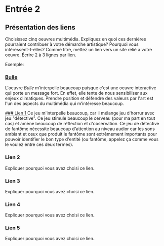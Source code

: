 # Entrée 2
## Présentation des liens
Choisissez cinq oeuvres multimédia. Expliquez en quoi ces dernières pourraient contribuer à votre démarche artistique? Pourquoi vous intéressent-t-elles? Comme titre, mettez un lien vers un site relié à votre oeuvre. Écrire 2 à 3 lignes par lien.

Exemple: 
### [Bulle](https://www.onf.ca/interactif/bulle/) 
L'oeuvre *Bulle* m'interpelle beaucoup puisque c'est une oeuvre interactive qui porte un message fort. En effet, elle tente de nous sensibiliser aux enjeux climatiques. Prendre position et défendre des valeurs par l'art est l'un des aspects du multimédia qui m'intéresse beaucoup. 

[### Lien 1 ](https://store.steampowered.com/app/739630/Phasmophobia/)
Ce jeu m'interpelle beaucoup, car il mélange jeu d'horrur avec jeu "détective". Ce jeu stimule beaucoup le cerveau (pour ma part en tout cas) et amène beaucoup de réflection et d'observation. Ce jeu de détective de fantôme nécessite beaucoup d'attention au niveau audior car les sons ambiant et ceux que produit le fantôme sont extrêmement importants pour pouvoir identifier le bon type d'entité (ou fantôme, appelez ça comme vous le voulez entre ces deux termes). 

### Lien 2 
Expliquer pourquoi vous avez choisi ce lien.

### Lien 3 
Expliquer pourquoi vous avez choisi ce lien.  

### Lien 4 
Expliquer pourquoi vous avez choisi ce lien. 

### Lien 5 
Expliquer pourquoi vous avez choisi ce lien. 

